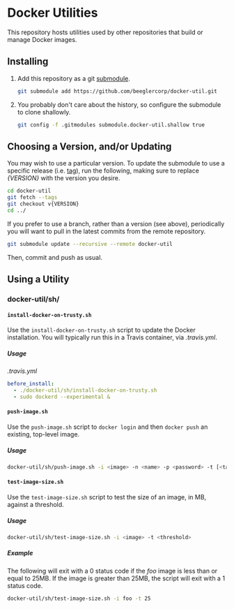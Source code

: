Docker Utilities
================

This repository hosts utilities used by other repositories that build or manage Docker images.

Installing
----------

1. Add this repository as a git [submodule](https://git-scm.com/docs/git-submodule).

    ```sh
    git submodule add https://github.com/beeglercorp/docker-util.git
    ```

1. You probably don't care about the history, so configure the submodule to clone shallowly.

    ```sh
    git config -f .gitmodules submodule.docker-util.shallow true
    ```

Choosing a Version, and/or Updating
-----------------------------------

You may wish to use a particular version. To update the submodule to use a specific release (i.e. [tag](https://git-scm.com/book/en/v2/Git-Basics-Tagging)), run the following, making sure to replace _{VERSION}_ with the version you desire.

```sh
cd docker-util
git fetch --tags
git checkout v{VERSION}
cd ../
```

If you prefer to use a branch, rather than a version (see above), periodically you will want to pull in the latest commits from the remote repository.

```sh
git submodule update --recursive --remote docker-util
```

Then, commit and push as usual.

Using a Utility
---------------

### docker-util/sh/

#### `install-docker-on-trusty.sh`

Use the `install-docker-on-trusty.sh` script to update the Docker installation. You will typically run this in a Travis container, via _.travis.yml_.

##### Usage

_.travis.yml_
```yml
before_install:
  - ./docker-util/sh/install-docker-on-trusty.sh
  - sudo dockerd --experimental &
```

#### `push-image.sh`

Use the `push-image.sh` script to `docker login` and then `docker push` an existing, top-level image.

##### Usage

```sh
docker-util/sh/push-image.sh -i <image> -n <name> -p <password> -t [<tag>] -u <username>
```

#### `test-image-size.sh`

Use the `test-image-size.sh` script to test the size of an image, in MB, against a threshold.

##### Usage

```sh
docker-util/sh/test-image-size.sh -i <image> -t <threshold>
```

##### Example

The following will exit with a 0 status code if the _foo_ image is less than or equal to 25MB. If the image is greater than 25MB, the script will exit with a 1 status code.

```sh
docker-util/sh/test-image-size.sh -i foo -t 25
```
